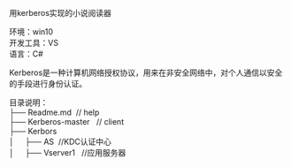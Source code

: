 用kerberos实现的小说阅读器  
   
环境：win10  
开发工具：VS  
语言：C#  
  
Kerberos是一种计算机网络授权协议，用来在非安全网络中，对个人通信以安全的手段进行身份认证。  
  
 
目录说明：   
├── Readme.md  &nbsp;// help  
├── Kerberos-master      &nbsp;     // client  
├── Kerbors  
│&nbsp;&nbsp;&nbsp;&nbsp;&nbsp;├── AS  &nbsp;//KDC认证中心  
│&nbsp;&nbsp;&nbsp;&nbsp;&nbsp;├── Vserver1  &nbsp; //应用服务器  
                   
